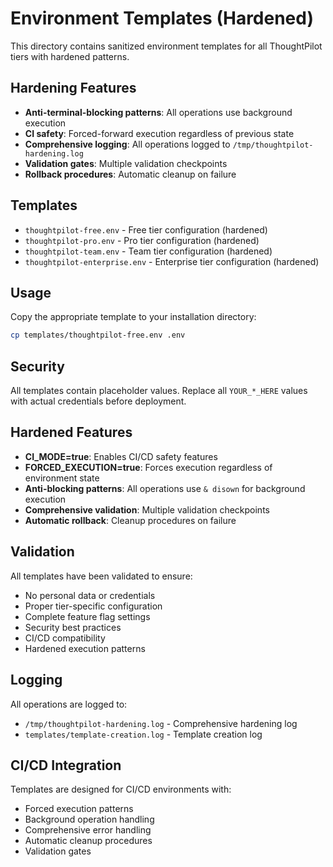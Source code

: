 # Environment Templates (Hardened)

This directory contains sanitized environment templates for all ThoughtPilot tiers with hardened patterns.

## Hardening Features

- **Anti-terminal-blocking patterns**: All operations use background execution
- **CI safety**: Forced-forward execution regardless of previous state
- **Comprehensive logging**: All operations logged to `/tmp/thoughtpilot-hardening.log`
- **Validation gates**: Multiple validation checkpoints
- **Rollback procedures**: Automatic cleanup on failure

## Templates

- `thoughtpilot-free.env` - Free tier configuration (hardened)
- `thoughtpilot-pro.env` - Pro tier configuration (hardened)
- `thoughtpilot-team.env` - Team tier configuration (hardened)
- `thoughtpilot-enterprise.env` - Enterprise tier configuration (hardened)

## Usage

Copy the appropriate template to your installation directory:

```bash
cp templates/thoughtpilot-free.env .env
```

## Security

All templates contain placeholder values. Replace all `YOUR_*_HERE` values with actual credentials before deployment.

## Hardened Features

- **CI_MODE=true**: Enables CI/CD safety features
- **FORCED_EXECUTION=true**: Forces execution regardless of environment state
- **Anti-blocking patterns**: All operations use `& disown` for background execution
- **Comprehensive validation**: Multiple validation checkpoints
- **Automatic rollback**: Cleanup procedures on failure

## Validation

All templates have been validated to ensure:

- No personal data or credentials
- Proper tier-specific configuration
- Complete feature flag settings
- Security best practices
- CI/CD compatibility
- Hardened execution patterns

## Logging

All operations are logged to:

- `/tmp/thoughtpilot-hardening.log` - Comprehensive hardening log
- `templates/template-creation.log` - Template creation log

## CI/CD Integration

Templates are designed for CI/CD environments with:

- Forced execution patterns
- Background operation handling
- Comprehensive error handling
- Automatic cleanup procedures
- Validation gates
